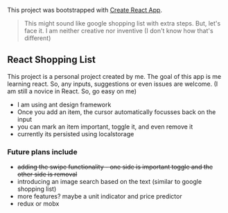 This project was bootstrapped with [Create React App](https://github.com/facebook/create-react-app).

> This might sound like google shopping list with extra steps.
> But, let's face it. I am neither creative nor inventive (I don't know how that's different)

## React Shopping List

This project is a personal project created by me. The goal of this app is me learning react. So, any inputs, suggestions or even issues are welcome. (I am still a novice in React. So, go easy on me)

- I am using ant design framework
- Once you add an item, the cursor automatically focusses back on the input
- you can mark an item important, toggle it, and even remove it
- currently its persisted using localstorage

### Future plans include

- ~~adding the swipe functionality - one side is important toggle and the other side is removal~~
- introducing an image search based on the text (similar to google shopping list)
- more features? maybe a unit indicator and price predictor
- redux or mobx
